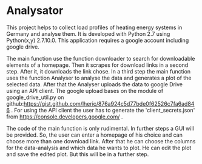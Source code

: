 # Analysator
This project helps to collect load profiles of heating energy systems in Germany and analyse them. 
It is developed with Python 2.7 using Python(x,y) 2.7.10.0.
This application requires a google account including google drive. 


The main function use the function downloader to search for downloadable elements of a homepage. 
Then it scrapes for download links in a second step. After it, it downloads the link chose.
In a third step the main function uses the function Analyser to analyse the data and generates a plot of the selected data.
After that the Analyser uploads the data to google Drive using an API client. The google upload bases on the module of
google_drive_util.py on github:https://gist.github.com/lheric/876a924c5d77bde0f62526c7fa6ad846 .
For using the API client the user has to generate the 'client_secrets.json' from https://console.developers.google.com/ . 

The code of the main function is only rudimental. In further steps a GUI will be provided. 
So, the user can enter a homepage of his choice and can choose more than one download link.
After that he can choose the columns for the data-analysis and which data he wants to plot.
He can edit the plot and save the edited plot.
But this will be in a further step.

